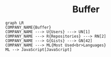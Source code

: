 <h1 align="center">Buffer</h1>

```mermaid
graph LR
COMPANY_NAME{Buffer}
COMPANY_NAME ---> U{Users} ---> UN[1]
COMPANY_NAME ---> R{Repositories} ---> RN[2]
COMPANY_NAME ---> G{Gists} ---> GN[42]
COMPANY_NAME ---> ML{Most Used<br>Languages}
ML --> JavaScript[JavaScript]
```
